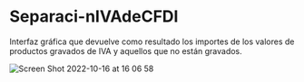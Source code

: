 # Separaci-nIVAdeCFDI
Interfaz gráfica que devuelve como resultado los importes de los valores de productos gravados de IVA y aquellos que no están gravados.



![Screen Shot 2022-10-16 at 16 06 58](https://user-images.githubusercontent.com/53419972/196058546-bd14b054-4277-47b0-8c6f-5edf11691794.png)
